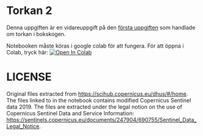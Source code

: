 # Torkan 2
Denna uppgiften är en vidareuppgift på den [första uppgiften](https://github.com/lunduniversity/schoolprog-satellite/tree/master/exercises/drought) som handlade om torkan i bokskogen.

Notebooken måste köras i google colab för att fungera. För att öppna i Colab, tryck här: [![Open In Colab](https://colab.research.google.com/assets/colab-badge.svg)](https://colab.research.google.com/github/lunduniversity/schoolprog-satellite/blob/master/exercises/drought2/Torkan_2.ipynb)


# LICENSE
Original files extracted from https://scihub.copernicus.eu/dhus/#/home. The files linked to in the notebook contains modified Copernicus Sentinel data 2019. The files are extracted under the legal notion on the use of Copernicus Sentinel Data and Service Information: https://sentinels.copernicus.eu/documents/247904/690755/Sentinel_Data_Legal_Notice.
